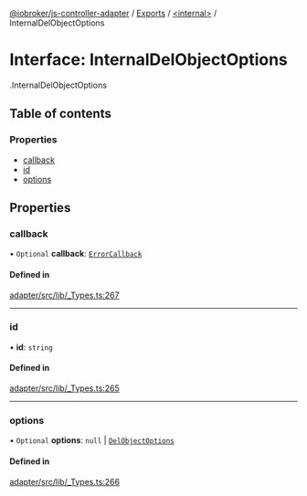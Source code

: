[@iobroker/js-controller-adapter](../README.md) / [Exports](../modules.md) / [<internal\>](../modules/internal_.md) / InternalDelObjectOptions

# Interface: InternalDelObjectOptions

[<internal>](../modules/internal_.md).InternalDelObjectOptions

## Table of contents

### Properties

- [callback](internal_.InternalDelObjectOptions.md#callback)
- [id](internal_.InternalDelObjectOptions.md#id)
- [options](internal_.InternalDelObjectOptions.md#options)

## Properties

### callback

• `Optional` **callback**: [`ErrorCallback`](../modules/internal_.md#errorcallback)

#### Defined in

[adapter/src/lib/_Types.ts:267](https://github.com/ioBroker/ioBroker.js-controller/blob/c7ef56a8/packages/adapter/src/lib/_Types.ts#L267)

___

### id

• **id**: `string`

#### Defined in

[adapter/src/lib/_Types.ts:265](https://github.com/ioBroker/ioBroker.js-controller/blob/c7ef56a8/packages/adapter/src/lib/_Types.ts#L265)

___

### options

• `Optional` **options**: ``null`` \| [`DelObjectOptions`](internal_.DelObjectOptions.md)

#### Defined in

[adapter/src/lib/_Types.ts:266](https://github.com/ioBroker/ioBroker.js-controller/blob/c7ef56a8/packages/adapter/src/lib/_Types.ts#L266)
